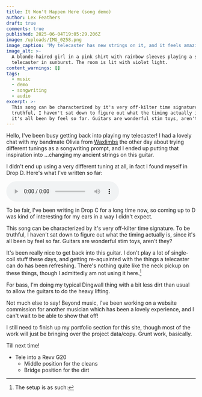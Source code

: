 ```yaml
---
title: It Won't Happen Here (song demo)
author: Lex Feathers
draft: true
comments: true
published: 2025-06-04T19:05:29.206Z
image: /uploads/IMG_0258.png
image_caption: 'My telecaster has new strings on it, and it feels amazing'
image_alt: >-
  A blonde-haired girl in a pink shirt with rainbow sleeves playing a squier
  telecaster in sunburst. The room is lit with violet light.
content_warnings: []
tags:
  - music
  - demo
  - songwriting
  - audio
excerpt: >-
  This song can be characterized by it's very off-kilter time signature. To be
  truthful, I haven't sat down to figure out what the timing actually is, since
  it's all been by feel so far. Guitars are wonderful stim toys, aren't they?
---
```

Hello, I've been busy getting back into playing my telecaster! I had a lovely chat with my bandmate Olivia from [Waxlimbs](https://waxlimbs.com) the other day about trying different tunings as a songwriting prompt, and I ended up putting that inspiration into ...changing my ancient strings on this guitar. 

I didn't end up using a very different tuning at all, in fact I found myself in Drop D. Here's what I've written so far:

<audio src="/uploads/it-won't-happen-here_v3.mp3" controls></audio>

<aside>To be fair, I've been writing in Drop C for a long time now, so coming up to D was kind of interesting for my ears in a way I didn't expect.</aside>

This song can be characterized by it's very off-kilter time signature. To be truthful, I haven't sat down to figure out what the timing actually is, since it's all been by feel so far. Guitars are wonderful stim toys, aren't they?

It's been really nice to get back into this guitar. I don't play a lot of single-coil stuff these days, and getting re-aquainted with the things a telecaster can do has been refreshing. There's nothing quite like the neck pickup on these things, though I admittedly am not using it here.[^1]

For bass, I'm doing my typical Dingwall thing with a bit less dirt than usual to allow the guitars to do the heavy lifting. 

Not much else to say! Beyond music, I've been working on a website commission for another musician which has been a lovely experience, and I can't wait to be able to show that off! 

I still need to finish up my portfolio section for this site, though most of the work will just be bringing over the project data/copy. Grunt work, basically. 

Till next time!

[^1]: The setup is as such:
- Tele into a Revv G20
  - Middle position for the cleans
  - Bridge position for the dirt
